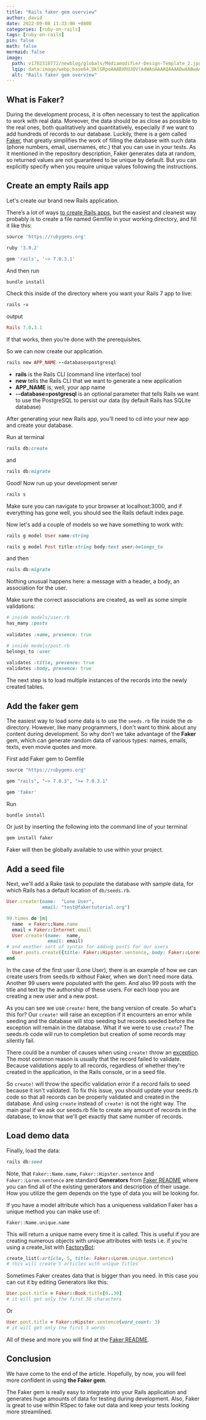```yaml
---
title: "Rails faker gem overview"
author: david
date: 2022-09-08 11:33:00 +0800
categories: [ruby-on-rails]
tags: [ruby-on-rails]
pin: false
math: false
mermaid: false
image:
  path: v1702310772/newblog/globals/Mediamodifier-Design-Template_2.jpg
  lqip: data:image/webp;base64,UklGRpoAAABXRUJQVlA4WAoAAAAQAAAADwAABwAAQUxQSDIAAAARL0AmbZurmr57yyIiqE8oiG0bejIYEQTgqiDA9vqnsUSI6H+oAERp2HZ65qP/VIAWAFZQOCBCAAAA8AEAnQEqEAAIAAVAfCWkAALp8sF8rgRgAP7o9FDvMCkMde9PK7euH5M1m6VWoDXf2FkP3BqV0ZYbO6NA/VFIAAAA
  alt: "Rails faker gem overview"
---
```


## What is Faker?

During the development process, it is often necessary to test the application to work with real data. Moreover, the data should be as close as possible to the real ones, both qualitatively and quantitatively, especially if we want to add hundreds of records to our database. Luckily, there is a gem called [Faker](https://github.com/faker-ruby/faker), that greatly simplifies the work of filling the database with such data (phone numbers, email, usernames, etc.) that you can use in your tests. As it mentioned in the repository description, Faker generates data at random, so returned values are not guaranteed to be unique by default. But you can explicitly specify when you require unique values following the instructions.

## Create an empty Rails app

Let's create our brand new Rails application.

There’s a lot of ways [to create Rails apps](/blog/how-to-create-tons-rails-applications/), but the easiest and cleanest way probably is to create a file named Gemfile in your working directory, and fill it like this:

```ruby
source 'https://rubygems.org'

ruby '3.0.2'

gem 'rails', '~> 7.0.3.1'
```

And then run

```ruby
bundle install
```

Check this inside of the directory where you want your Rails 7 app to live:

```ruby
rails -v
```

output

```ruby
Rails 7.0.3.1
```

If that works, then you’re done with the prerequisites.

So we can now create our application.

```ruby
rails new APP_NAME --database=postgresql
```

+ **rails** is the Rails CLI (command line interface) tool
+ **new** tells the Rails CLI that we want to generate a new application
+ **APP_NAME** is, well, your app name
+ **--database=postgresql** is an optional parameter that tells Rails we want to use the PostgreSQL to persist our data (by default Rails has SQLite database)

After generating your new Rails app, you’ll need to cd into your new app and create your database.

Run at terminal

```ruby
rails db:create
```

and

```ruby
rails db:migrate
```

Good! Now run up your development server

```ruby
rails s
```

Make sure you can navigate to your browser at localhost:3000, and if everything has gone well, you should see the Rails default index page.

Now let's add a couple of models so we have something to work with:

```ruby
rails g model User name:string
```

```ruby
rails g model Post title:string body:text user:belongs_to
```

and then

```ruby
rails db:migrate
```

Nothing unusual happens here: a message with a header, a body, an association for the user.

Make sure the correct associations are created, as well as some simple validations:

```ruby
# inside models/user.rb
has_many :posts
 
validates :name, presence: true
```

```ruby
# inside models/post.rb
belongs_to :user
 
validates :title, presence: true
validates :body, presence: true
```

The next step is to load multiple instances of the records into the newly created tables.

## Add the faker gem

The easiest way to load some data is to use the `seeds.rb` file inside the `db` directory. However, like many programmers, I don't want to think about any content during development. So why don't we take advantage of the **Faker** gem, which can generate random data of various types: names, emails, texts, even movie quotes and more.

First add Faker gem to Gemfile

```ruby
source "https://rubygems.org"

gem "rails", "~> 7.0.3", ">= 7.0.3.1"

gem 'faker'
```

Run

```ruby
bundle install
```

Or just by inserting the following into the command line of your terminal

```ruby
gem install faker
```

Faker will then be globally available to use within your project.

## Add a seed file

Next, we'll add a Rake task to populate the database with sample data, for which Rails has a default location of `db/seeds.rb`.

```ruby
User.create!(name:  "Lone User",
             email: "test@fakertutorial.org")

99.times do |n|
  name  = Faker::Name.name
  email = Faker::Internet.email
  User.create!(name:  name,
               email: email)
# and another sort of syntax for adding posts for our users
  User.posts.create({title: Faker::Hipster.sentence, body: Faker::Lorem.sentence})
end
```

In the case of the first user (Lone User), there is an example of how we can create users from seeds.rb without Faker, when we don't need more data.
Another 99 users were populated with the gem. And also 99 posts with the title and text by the authorship of these users. For each loop you are creating a new user and a new post.

As you can see we use `create!` here, the bang version of create. So what's this for? Our `create!` will raise an exception if it encounters an error while seeding and the database will stop seeding but records seeded before the exception will remain in the database. What if we were to use `create`? The seeds.rb code will run to completion but creation of some records may silently fail.

There could be a number of causes when using `create!` throw an [exception](/blog/how-to-handle-ruby-exceptions/). The most common reason is usually that the record failed to validate. Because validations apply to all records, regardless of whether they're created in the application, in the Rails console, or in a seed file.

So `create!` will throw the specific validation error if a record fails to seed because it isn't validated. To fix this issue, you should update your seeds.rb code so that all records can be properly validated and created in the database. And using `create` instead of `create!` is not the right way. The main goal if we ask our seeds.rb file to create any amount of records in the database, to know that we'll get exactly that same number of records.

## Load demo data

Finally, load the data:

```ruby
rails db:seed
```

Note, that `Faker::Name.name`, `Faker::Hipster.sentence` and `Faker::Lorem.sentence` are standard **Generators** from <a href="https://github.com/faker-ruby/faker#installing" target="_blank">Faker README</a> where you can find all of the existing generators and description of their usage. How you utilize the gem depends on the type of data you will be looking for.

If you have a model attribute which has a uniqueness validation Faker has a unique method you can make use of:

`Faker::Name.unique.name`

This will return a unique name every time it is called. This is useful if you are creating numerous objects with unique attributes with tests i.e. if you’re using a create_list with <a href="https://github.com/thoughtbot/factory_bot?ref=hackernoon.com)" target="_blank">FactoryBot</a>:

```ruby
create_list(:article, 5, title: Faker::Lorem.unique.sentence)
# this will create 5 articles with unique titles
```

Sometimes Faker creates data that is bigger than you need. In this case you can cut it by editing Generators like this:

```ruby
User.post.title = Faker::Book.title[0..30]
# it will get only the first 30 characters
```

Or

```ruby
User.post.title = Faker::Hipster.sentence(word_count: 3)
# it will get only the first 3 words
```

All of these and more you will find at the <a href="https://github.com/faker-ruby/faker#installing" target="_blank">Faker README</a>.

## Conclusion

We have come to the end of the article. Hopefully, by now, you will feel more confident in using **the Faker gem**.

The Faker gem is really easy to integrate into your Rails application and generates huge amounts of data for testing during development. Also, Faker is great to use within RSpec to fake out data and keep your tests looking more streamlined.